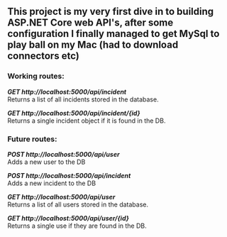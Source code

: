 <h2>This project is my very first dive in to building ASP.NET Core web API's, after some configuration I finally managed to get MySql to play ball on my Mac (had to download connectors etc)</h2>

<h3>Working routes:</h3>

<b><i>GET http://localhost:5000/api/incident</b></i>
<br>Returns a list of all incidents stored in the database.

<b><i>GET http://localhost:5000/api/incident/{id}</b></i>
<br>Returns a single incident object if it is found in the DB.


<h3>Future routes:</h3>

<b><i>POST http://localhost:5000/api/user</b></i>
<br>Adds a new user to the DB

<b><i>POST http://localhost:5000/api/incident</b></i>
<br>Adds a new incident to the DB

<b><i>GET http://localhost:5000/api/user</b></i>
<br>Returns a list of all users stored in the database.

<b><i>GET http://localhost:5000/api/user/{id}</b></i>
<br>Returns a single use if they are found in the DB.
